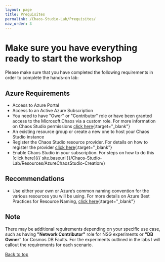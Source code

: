 ```yaml
---
layout: page
title: Prequisites
permalink: /Chaos-Studio-Lab/Prequisites/
nav_order: 3
---
```


# Make sure you have everything ready to start the workshop
Please make sure that you have completed the following requirements in order to complete the hands-on lab:

## Azure Requirements
- Access to Azure Portal
- Access to an Active Azure Subscription
- You need to have "Ower" or "Contributor" role or have been granted access to the Microsoft.Chaos via a custom role.  For more information on Chaos Studio permissions [click here](https://learn.microsoft.com/en-us/azure/chaos-studio/chaos-studio-permissions-security){:target="_blank"}
- An existing resource group or create a new one to host your Chaos Studio instance
- Register the Chaos Studio resource provider.  For details on how to register the provider [click here](https://learn.microsoft.com/en-us/azure/chaos-studio/chaos-studio-quickstart-azure-portal#register-the-chaos-studio-resource-provider){:target="_blank"}
- Enable Chaos Studio in your subscription.  For steps on how to do this [click here]({{ site.baseurl }}/Chaos-Studio-Lab/Resources/AzureChaosStudio-Creation/)

## Recommendations
- Use either your own or Azure’s common naming convention for the various resources you will be using.  For more details on Azure Best Practices for Resource Naming, [click here](https://learn.microsoft.com/en-us/azure/cloud-adoption-framework/ready/azure-best-practices/resource-naming){:target="_blank"}


## Note
There may be additional requirements depending on your specific use case, such as having **"Network Contributor"** role for NSG experiments or **"DB Owner"** for Cosmos DB Faults.  For the experiments outlined in the labs I will callout the requirements for each scenario. 

[Back to top](#top)
